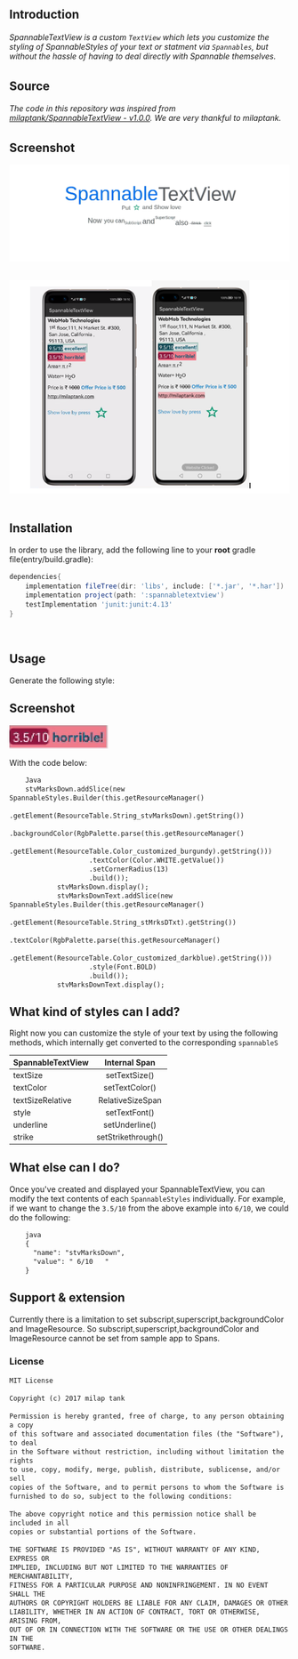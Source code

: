  
## Introduction
 
###### SpannableTextView is a custom `TextView` which lets you customize the styling of SpannableStyles of your text or statment via `Spannables`, but without the hassle of having to deal directly with Spannable themselves.

## Source
 
###### The code in this repository was inspired from [milaptank/SpannableTextView - v1.0.0](https://github.com/milaptank/SpannableTextView). We are very thankful to milaptank.

## Screenshot

 ![Continuous, Discrete, Custom Java layout](Images/spannabletextview.png)
 &nbsp;&nbsp;&nbsp;&nbsp;&nbsp;&nbsp;&nbsp;&nbsp;&nbsp;&nbsp;&nbsp;&nbsp;&nbsp;&nbsp;&nbsp;&nbsp;
 
 ![Continuous, Discrete, Custom Java layout](Images/device.png)
 &nbsp;&nbsp;&nbsp;&nbsp;&nbsp;&nbsp;&nbsp;&nbsp;&nbsp;&nbsp;&nbsp;&nbsp;&nbsp;&nbsp;&nbsp;&nbsp;

## Installation

In order to use the library, add the following line to your **root** gradle file(entry/build.gradle):

```groovy
dependencies{
    implementation fileTree(dir: 'libs', include: ['*.jar', '*.har'])
    implementation project(path: ':spannabletextview')
    testImplementation 'junit:junit:4.13'
}
```
​
## Usage

Generate the following style:

## Screenshot

 ![Continuous, Discrete, Custom Java layout](Images/style.png)
 &nbsp;&nbsp;&nbsp;&nbsp;&nbsp;&nbsp;&nbsp;&nbsp;&nbsp;&nbsp;&nbsp;&nbsp;&nbsp;&nbsp;&nbsp;&nbsp;

With the code below:

```
    Java
    stvMarksDown.addSlice(new SpannableStyles.Builder(this.getResourceManager()
                    .getElement(ResourceTable.String_stvMarksDown).getString())
                    .backgroundColor(RgbPalette.parse(this.getResourceManager()
                    .getElement(ResourceTable.Color_customized_burgundy).getString()))
                    .textColor(Color.WHITE.getValue())
                    .setCornerRadius(13)
                    .build());
            stvMarksDown.display();
            stvMarksDownText.addSlice(new SpannableStyles.Builder(this.getResourceManager()
                    .getElement(ResourceTable.String_stMrksDTxt).getString())
                    .textColor(RgbPalette.parse(this.getResourceManager()
                    .getElement(ResourceTable.Color_customized_darkblue).getString()))
                    .style(Font.BOLD)
                    .build());
            stvMarksDownText.display();
```

What kind of styles can I add?
--------
Right now you can customize the style of your text by using the following methods, which internally
get converted to the corresponding `spannableS`

| SpannableTextView         | Internal Span           |
| ------------- |:-------------:|
| textSize      | setTextSize() |
| textColor      | setTextColor()      |
| textSizeRelative | RelativeSizeSpan      |
| style | setTextFont()      |
| underline | setUnderline()      |
| strike | setStrikethrough()      |

What else can I do?
--------
Once you've created and displayed your SpannableTextView, you can modify the text contents of each
`SpannableStyles` individually. For example, if we want to change the `3.5/10` from the above example into
`6/10`, we could do the following:

```
    java
    {
      "name": "stvMarksDown",
      "value": " 6/10   "
    }
```
## Support & extension

Currently there is a limitation to set subscript,superscript,backgroundColor and ImageResource. So subscript,superscript,backgroundColor and ImageResource cannot be set from sample app to Spans.

### License
```
MIT License

Copyright (c) 2017 milap tank

Permission is hereby granted, free of charge, to any person obtaining a copy
of this software and associated documentation files (the "Software"), to deal
in the Software without restriction, including without limitation the rights
to use, copy, modify, merge, publish, distribute, sublicense, and/or sell
copies of the Software, and to permit persons to whom the Software is
furnished to do so, subject to the following conditions:

The above copyright notice and this permission notice shall be included in all
copies or substantial portions of the Software.

THE SOFTWARE IS PROVIDED "AS IS", WITHOUT WARRANTY OF ANY KIND, EXPRESS OR
IMPLIED, INCLUDING BUT NOT LIMITED TO THE WARRANTIES OF MERCHANTABILITY,
FITNESS FOR A PARTICULAR PURPOSE AND NONINFRINGEMENT. IN NO EVENT SHALL THE
AUTHORS OR COPYRIGHT HOLDERS BE LIABLE FOR ANY CLAIM, DAMAGES OR OTHER
LIABILITY, WHETHER IN AN ACTION OF CONTRACT, TORT OR OTHERWISE, ARISING FROM,
OUT OF OR IN CONNECTION WITH THE SOFTWARE OR THE USE OR OTHER DEALINGS IN THE
SOFTWARE.
```
